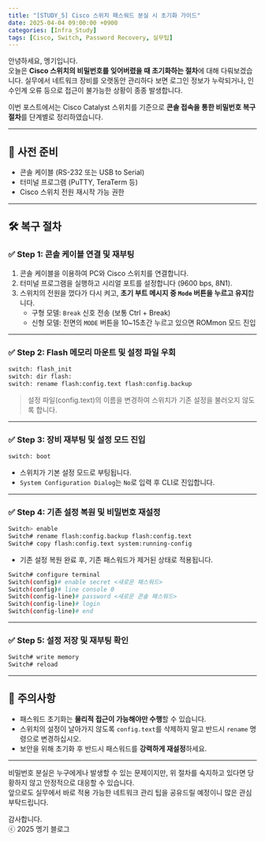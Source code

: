 ```yaml
---
title: "[STUDY_5] Cisco 스위치 패스워드 분실 시 초기화 가이드"
date: 2025-04-04 09:00:00 +0900
categories: [Infra_Study]
tags: [Cisco, Switch, Password Recovery, 실무팁]
---
```


안녕하세요, 멩기입니다.  
오늘은 **Cisco 스위치의 비밀번호를 잊어버렸을 때 초기화하는 절차**에 대해 다뤄보겠습니다. 실무에서 네트워크 장비를 오랫동안 관리하다 보면 로그인 정보가 누락되거나, 인수인계 오류 등으로 접근이 불가능한 상황이 종종 발생합니다.

이번 포스트에서는 Cisco Catalyst 스위치를 기준으로 **콘솔 접속을 통한 비밀번호 복구 절차**를 단계별로 정리하였습니다.

---

## 🧰 사전 준비

- 콘솔 케이블 (RS-232 또는 USB to Serial)
- 터미널 프로그램 (PuTTY, TeraTerm 등)
- Cisco 스위치 전원 재시작 가능 권한

---

## 🛠️ 복구 절차

### ✅ Step 1: 콘솔 케이블 연결 및 재부팅

1. 콘솔 케이블을 이용하여 PC와 Cisco 스위치를 연결합니다.
2. 터미널 프로그램을 실행하고 시리얼 포트를 설정합니다 (9600 bps, 8N1).
3. 스위치의 전원을 껐다가 다시 켜고, **초기 부트 메시지 중 `Mode` 버튼을 누르고 유지**합니다.
    - 구형 모델: `Break` 신호 전송 (보통 Ctrl + Break)
    - 신형 모델: 전면의 `MODE` 버튼을 10~15초간 누르고 있으면 ROMmon 모드 진입

---

### ✅ Step 2: Flash 메모리 마운트 및 설정 파일 우회

```bash
switch: flash_init
switch: dir flash:
switch: rename flash:config.text flash:config.backup
```

> 설정 파일(config.text)의 이름을 변경하여 스위치가 기존 설정을 불러오지 않도록 합니다.

---

### ✅ Step 3: 장비 재부팅 및 설정 모드 진입

```bash
switch: boot
```

- 스위치가 기본 설정 모드로 부팅됩니다.
- `System Configuration Dialog`는 `No`로 입력 후 CLI로 진입합니다.

---

### ✅ Step 4: 기존 설정 복원 및 비밀번호 재설정

```bash
Switch> enable
Switch# rename flash:config.backup flash:config.text
Switch# copy flash:config.text system:running-config
```

- 기존 설정 복원 완료 후, 기존 패스워드가 제거된 상태로 적용됩니다.

```bash
Switch# configure terminal
Switch(config)# enable secret <새로운 패스워드>
Switch(config)# line console 0
Switch(config-line)# password <새로운 콘솔 패스워드>
Switch(config-line)# login
Switch(config-line)# end
```

---

### ✅ Step 5: 설정 저장 및 재부팅 확인

```bash
Switch# write memory
Switch# reload
```

---

## 🚨 주의사항

- 패스워드 초기화는 **물리적 접근이 가능해야만 수행**할 수 있습니다.
- 스위치의 설정이 날아가지 않도록 `config.text`를 삭제하지 말고 반드시 `rename` 명령으로 변경하십시오.
- 보안을 위해 초기화 후 반드시 패스워드를 **강력하게 재설정**하세요.

---

비밀번호 분실은 누구에게나 발생할 수 있는 문제이지만, 위 절차를 숙지하고 있다면 당황하지 않고 안정적으로 대응할 수 있습니다.  
앞으로도 실무에서 바로 적용 가능한 네트워크 관리 팁을 공유드릴 예정이니 많은 관심 부탁드립니다.

감사합니다.  
ⓒ 2025 멩기 블로그
